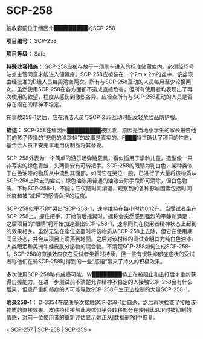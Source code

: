 # SCP-258
                        




被收容前位于缅因州█████████的SCP-258



**项目编号：** SCP-258

**项目等级：** Safe

**特殊收容措施：** SCP-258应被存放于一须刷卡进入的标准储藏库内，必须经15号站点主管同意才能进入储藏库。SCP-258应被装在一个2m x 2m的盆中，该盆须由经批准的D级人员每周清空两次。所有与SCP-258互动的人员每月至少轮换两次。虽然使用SCP-258在各方面都不造成直接危害，但所有使用者均表现出了再次使用的欲望，程度从感伤到激烈各异。应检查所有与SCP-258互动的人员是否存在潜在的精神不稳定。

在事故258-1之后，应在清洁人员与SCP-258互动时配发轻危险品防护服。

**描述：** SCP-258在缅因州█████████被回收，原因是当地小学生的家长报告他们的孩子传播的“悲伤的弹跳蛙”的故事是真实的。F███特工确认了项目的性质，基金会人员平安无事地用仿制品将其替换。

SCP-258外表为一个简单的游乐场弹跳载具，看似适用于学龄儿童，造型像一只非写实的绿色青蛙，头两侧安有可转把手。SCP-258的眼睛为乳白色，某种类似于白色油漆的物质从中流到其面部，如同它在哭泣一般。已进行了大量将该物质从SCP-258上除去的尝试；绿色油漆用普通的油漆去除手段即可清除，但白色物质，下称SCP-258-1，不能；它仅随时间消退，观察到的各种影响因素包括时间长度和被“减轻”的感情负担的程度。

SCP-258似乎不停“哭出”SCP-258-1，速率维持在每小时约0.12升。当受试者坐在SCP-258上，握住把手，开始前后摇晃时，据称会突然感到强烈的平静和满足；之后项目的“眼睛”将开始加速漏出SCP-258-1，速率同其在使用者精神状态上起到的效果相关。虽然无法在座位空置时将该物质从SCP-258上去除，但它在使用期间呈液态，并会从项目上滴落到地面。之后对该材料的测试查明其为纯白色油漆、人类眼泪和美洲牛蛙皮肤分泌物的混合物。不清楚SCP-258如何生成SCP-258-1。SCP-258的直接效应仅在受试者坐着时持续，但一些有慢性抑郁症症状的受试者称他们在骑SCP-258时得到的一些“感悟”带来了持久的积极效果。

多次使用SCP-258略有成瘾可能，W████████特工在被阻止和击打后才重新获得自控能力。在进一步测试前不清楚允许精神不稳定的人接触SCP-258会有什么后果，但患严重抑郁症的人可能导致SCP-258产生无法控制的大量SCP-258-1。

**附录258-1：** D-3354在皮肤多次接触SCP-258-1后自杀，之后再次检查了接触该物质的直接效果。皮肤持续接触此液体似乎会转移部分在使用此SCP时被抑制的情感，对前一位使用者的重新评估显示她正从[数据删除]中恢复。



« [SCP-257](/scp-257) | SCP-258 | [SCP-259](/scp-259) »





                    